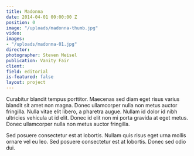 ```yaml
---
title: Madonna
date: 2014-04-01 00:00:00 Z
position: 0
image: "/uploads/madonna-thumb.jpg"
video: 
images:
- "/uploads/madonna-01.jpg"
director: 
photographer: Steven Meisel
publication: Vanity Fair
client: 
field: editorial
is-featured: false
layout: project
---
```


Curabitur blandit tempus porttitor. Maecenas sed diam eget risus varius blandit sit amet non magna. Donec ullamcorper nulla non metus auctor fringilla. Nulla vitae elit libero, a pharetra augue. Nullam id dolor id nibh ultricies vehicula ut id elit. Donec id elit non mi porta gravida at eget metus. Donec ullamcorper nulla non metus auctor fringilla.

Sed posuere consectetur est at lobortis. Nullam quis risus eget urna mollis ornare vel eu leo. Sed posuere consectetur est at lobortis. Donec sed odio dui.